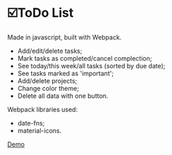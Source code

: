 # :ballot_box_with_check:ToDo List 
Made in javascript, built with Webpack.

- Add/edit/delete tasks;
- Mark tasks as completed/cancel complection;
- See today/this week/all tasks (sorted by due date);
- See tasks marked as 'important';
- Add/delete projects;
- Change color theme;
- Delete all data with one button.

Webpack libraries used: 
- date-fns;
- material-icons.

[Demo](https://epic-mayer-120f29.netlify.app/)
